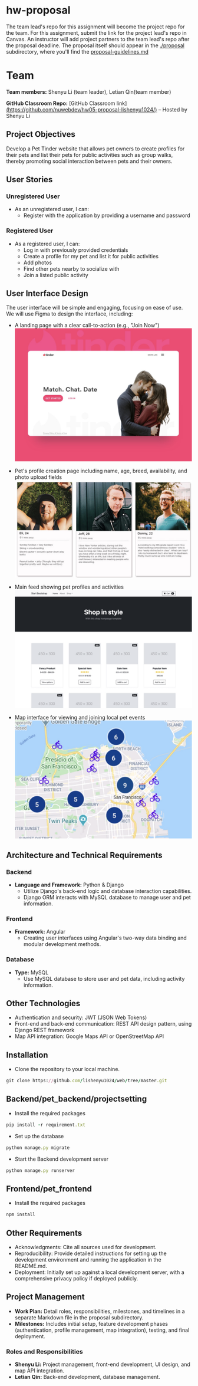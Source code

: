 # hw-proposal

The team lead's repo for this assignment will become the project repo for the team.
For this assignment, submit the link for the project lead's repo in Canvas.
An instructor will add project partners to the team lead's repo after the proposal deadline.
The proposal itself should appear in the [./proposal](proposal) subdirectory, 
where you'll find the [proposal-guidelines.md](proposal/proposal-guidelines.md) 

# Team

**Team members:** Shenyu Li (team leader), Letian Qin(team member)

**GitHub Classroom Repo:** [GitHub Classroom link][(https://github.com/nuwebdev/hw05-proposal-lishenyu1024/)](URL) – Hosted by Shenyu Li

## Project Objectives

Develop a Pet Tinder website that allows pet owners to create profiles for their pets and list their pets for public activities such as group walks, thereby promoting social interaction between pets and their owners.

## User Stories

### Unregistered User
- As an unregistered user, I can:
  - Register with the application by providing a username and password

### Registered User
- As a registered user, I can:
  - Log in with previously provided credentials
  - Create a profile for my pet and list it for public activities
  - Add photos
  - Find other pets nearby to socialize with
  - Join a listed public activity

## User Interface Design

The user interface will be simple and engaging, focusing on ease of use. We will use Figma to design the interface, including:

- A landing page with a clear call-to-action (e.g., "Join Now")
![image](https://raw.githubusercontent.com/lishenyu1024/pics/4b3865681ab145d5226e0df31a0b745176ed0cf1/1.png)

- Pet's profile creation page including name, age, breed, availability, and photo upload fields
  ![image](https://raw.githubusercontent.com/lishenyu1024/pics/4b3865681ab145d5226e0df31a0b745176ed0cf1/2.png)

- Main feed showing pet profiles and activities
![image](https://raw.githubusercontent.com/lishenyu1024/pics/4b3865681ab145d5226e0df31a0b745176ed0cf1/3.png)

- Map interface for viewing and joining local pet events
![image](https://raw.githubusercontent.com/lishenyu1024/pics/4b3865681ab145d5226e0df31a0b745176ed0cf1/4.png)

## Architecture and Technical Requirements

### Backend
- **Language and Framework:** Python & Django
  - Utilize Django's back-end logic and database interaction capabilities.
  - Django ORM interacts with MySQL database to manage user and pet information.

### Frontend
- **Framework:** Angular
  - Creating user interfaces using Angular's two-way data binding and modular development methods.

### Database
- **Type:** MySQL
  - Use MySQL database to store user and pet data, including activity information.

## Other Technologies

- Authentication and security: JWT (JSON Web Tokens)
- Front-end and back-end communication: REST API design pattern, using Django REST framework
- Map API integration: Google Maps API or OpenStreetMap API

## Installation
 - Clone the repository to your local machine.
```rake
git clone https://github.com/lishenyu1024/web/tree/master.git
```
## Backend/pet_backend/projectsetting

- Install the required packages
```rake
pip install -r requirement.txt
```
- Set up the database
```rake
python manage.py migrate
```
- Start the Backend development server
```rake
python manage.py runserver
```
## Frontend/pet_frontend

- Install the required packages
```rake
npm install
```

## Other Requirements

- Acknowledgments: Cite all sources used for development.
- Reproducibility: Provide detailed instructions for setting up the development environment and running the application in the README.md.
- Deployment: Initially set up against a local development server, with a comprehensive privacy policy if deployed publicly.

## Project Management

- **Work Plan:** Detail roles, responsibilities, milestones, and timelines in a separate Markdown file in the proposal subdirectory.
- **Milestones:** Includes initial setup, feature development phases (authentication, profile management, map integration), testing, and final deployment.

### Roles and Responsibilities

- **Shenyu Li:** Project management, front-end development, UI design, and map API integration.
- **Letian Qin:** Back-end development, database management.

